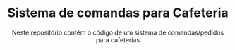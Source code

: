 <h1 align="center">Sistema de comandas para Cafeteria</h1>

<p align="center">Neste repositório contém o código de um sistema de comandas/pedidos para cafeterias</p>
